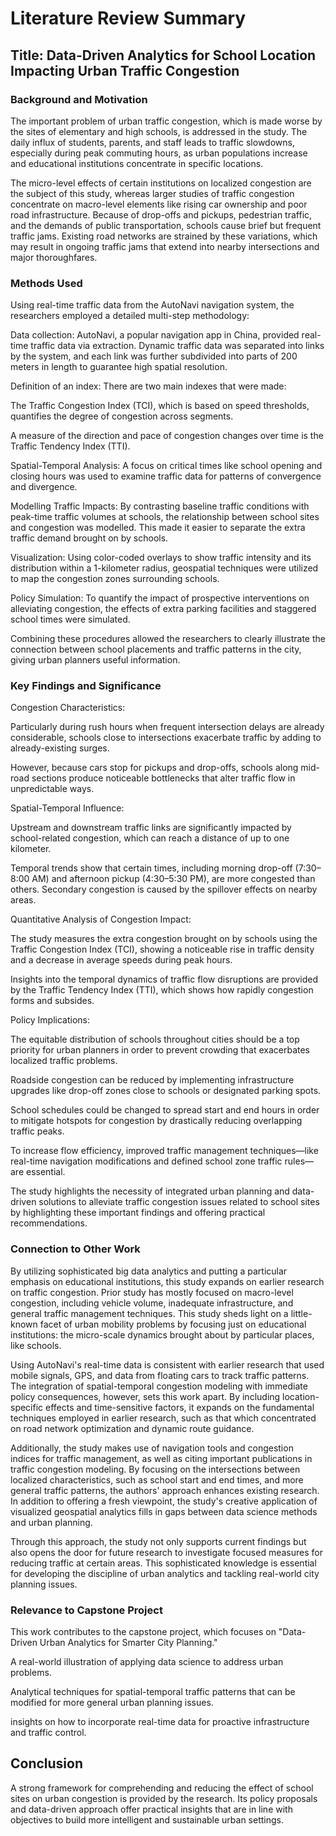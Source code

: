 # Literature Review Summary

## Title: Data-Driven Analytics for School Location Impacting Urban Traffic Congestion

### Background and Motivation
The important problem of urban traffic congestion, which is made worse by the sites of elementary and high schools, is addressed in the study. The daily influx of students, parents, and staff leads to traffic slowdowns, especially during peak commuting hours, as urban populations increase and educational institutions concentrate in specific locations.

The micro-level effects of certain institutions on localized congestion are the subject of this study, whereas larger studies of traffic congestion concentrate on macro-level elements like rising car ownership and poor road infrastructure. Because of drop-offs and pickups, pedestrian traffic, and the demands of public transportation, schools cause brief but frequent traffic jams. Existing road networks are strained by these variations, which may result in ongoing traffic jams that extend into nearby intersections and major thoroughfares.
### Methods Used
Using real-time traffic data from the AutoNavi navigation system, the researchers employed a detailed multi-step methodology:

Data collection: AutoNavi, a popular navigation app in China, provided real-time traffic data via extraction. Dynamic traffic data was separated into links by the system, and each link was further subdivided into parts of 200 meters in length to guarantee high spatial resolution.

Definition of an index: There are two main indexes that were made:

The Traffic Congestion Index (TCI), which is based on speed thresholds, quantifies the degree of congestion across segments.

A measure of the direction and pace of congestion changes over time is the Traffic Tendency Index (TTI).

Spatial-Temporal Analysis: A focus on critical times like school opening and closing hours was used to examine traffic data for patterns of convergence and divergence.

Modelling Traffic Impacts: By contrasting baseline traffic conditions with peak-time traffic volumes at schools, the relationship between school sites and congestion was modelled. This made it easier to separate the extra traffic demand brought on by schools.

Visualization: Using color-coded overlays to show traffic intensity and its distribution within a 1-kilometer radius, geospatial techniques were utilized to map the congestion zones surrounding schools.

Policy Simulation: To quantify the impact of prospective interventions on alleviating congestion, the effects of extra parking facilities and staggered school times were simulated.

Combining these procedures allowed the researchers to clearly illustrate the connection between school placements and traffic patterns in the city, giving urban planners useful information.
### Key Findings and Significance
Congestion Characteristics:

Particularly during rush hours when frequent intersection delays are already considerable, schools close to intersections exacerbate traffic by adding to already-existing surges.

However, because cars stop for pickups and drop-offs, schools along mid-road sections produce noticeable bottlenecks that alter traffic flow in unpredictable ways.

Spatial-Temporal Influence:

Upstream and downstream traffic links are significantly impacted by school-related congestion, which can reach a distance of up to one kilometer.

Temporal trends show that certain times, including morning drop-off (7:30–8:00 AM) and afternoon pickup (4:30–5:30 PM), are more congested than others. Secondary congestion is caused by the spillover effects on nearby areas.

Quantitative Analysis of Congestion Impact:

The study measures the extra congestion brought on by schools using the Traffic Congestion Index (TCI), showing a noticeable rise in traffic density and a decrease in average speeds during peak hours.

Insights into the temporal dynamics of traffic flow disruptions are provided by the Traffic Tendency Index (TTI), which shows how rapidly congestion forms and subsides.

Policy Implications:

The equitable distribution of schools throughout cities should be a top priority for urban planners in order to prevent crowding that exacerbates localized traffic problems.

Roadside congestion can be reduced by implementing infrastructure upgrades like drop-off zones close to schools or designated parking spots.

School schedules could be changed to spread start and end hours in order to mitigate hotspots for congestion by drastically reducing overlapping traffic peaks.

To increase flow efficiency, improved traffic management techniques—like real-time navigation modifications and defined school zone traffic rules—are essential.

The study highlights the necessity of integrated urban planning and data-driven solutions to alleviate traffic congestion issues related to school sites by highlighting these important findings and offering practical recommendations.
### Connection to Other Work
By utilizing sophisticated big data analytics and putting a particular emphasis on educational institutions, this study expands on earlier research on traffic congestion. Prior study has mostly focused on macro-level congestion, including vehicle volume, inadequate infrastructure, and general traffic management techniques. This study sheds light on a little-known facet of urban mobility problems by focusing just on educational institutions: the micro-scale dynamics brought about by particular places, like schools.

Using AutoNavi's real-time data is consistent with earlier research that used mobile signals, GPS, and data from floating cars to track traffic patterns. The integration of spatial-temporal congestion modeling with immediate policy consequences, however, sets this work apart. By including location-specific effects and time-sensitive factors, it expands on the fundamental techniques employed in earlier research, such as that which concentrated on road network optimization and dynamic route guidance.

Additionally, the study makes use of navigation tools and congestion indices for traffic management, as well as citing important publications in traffic congestion modeling. By focusing on the intersections between localized characteristics, such as school start and end times, and more general traffic patterns, the authors' approach enhances existing research. In addition to offering a fresh viewpoint, the study's creative application of visualized geospatial analytics fills in gaps between data science methods and urban planning.

Through this approach, the study not only supports current findings but also opens the door for future research to investigate focused measures for reducing traffic at certain areas. This sophisticated knowledge is essential for developing the discipline of urban analytics and tackling real-world city planning issues.
### Relevance to Capstone Project
This work contributes to the capstone project, which focuses on "Data-Driven Urban Analytics for Smarter City Planning."

A real-world illustration of applying data science to address urban problems.

Analytical techniques for spatial-temporal traffic patterns that can be modified for more general urban planning issues.

insights on how to incorporate real-time data for proactive infrastructure and traffic control.
## Conclusion
A strong framework for comprehending and reducing the effect of school sites on urban congestion is provided by the research. Its policy proposals and data-driven approach offer practical insights that are in line with objectives to build more intelligent and sustainable urban settings.
